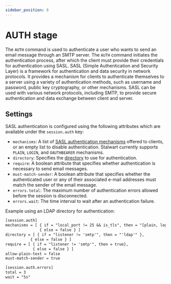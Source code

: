 ```yaml
---
sidebar_position: 8
---
```


# AUTH stage

The `AUTH` command is used to authenticate a user who wants to send an email message through an SMTP server. The `AUTH` command initiates the authentication process, after which the client must provide their credentials for authentication using SASL.
SASL (Simple Authentication and Security Layer) is a framework for authentication and data security in network protocols. It provides a mechanism for clients to authenticate themselves to a server using a variety of authentication methods, such as username and password, public key cryptography, or other mechanisms. SASL can be used with various network protocols, including SMTP, to provide secure authentication and data exchange between client and server.

## Settings

SASL authentication is configured using the following attributes which are available under the `session.auth` key:

- `mechanisms`: A list of [SASL authentication mechanisms](https://www.iana.org/assignments/sasl-mechanisms/sasl-mechanisms.xhtml) offered to clients, or an empty list to disable authentication. Stalwart currently supports `PLAIN`, `LOGIN`, and `OAUTHBEARER` mechanisms.
- `directory`: Specifies the [directory](/docs/auth/backend/overview) to use for authentication.
- `require`: A boolean attribute that specifies whether authentication is necessary to send email messages.
- `must-match-sender`: A boolean attribute that specifies whether the authenticated user or any of their associated e-mail addresses must match the sender of the email message.
- `errors.total`: The maximum number of authentication errors allowed before the session is disconnected.
- `errors.wait`: The time interval to wait after an authentication failure.

Example using an LDAP directory for authentication:

```txt
[session.auth]
mechanisms = [ { if = "local_port != 25 && is_tls", then = "[plain, login]"},
               { else = false } ]
directory = [ { if = "listener != 'smtp'", then = "'ldap'" }, 
           { else = false } ]
require = [ { if = "listener != 'smtp'", then = true},
            { else = false } ]
allow-plain-text = false
must-match-sender = true

[session.auth.errors]
total = 3
wait = "5s"
```
